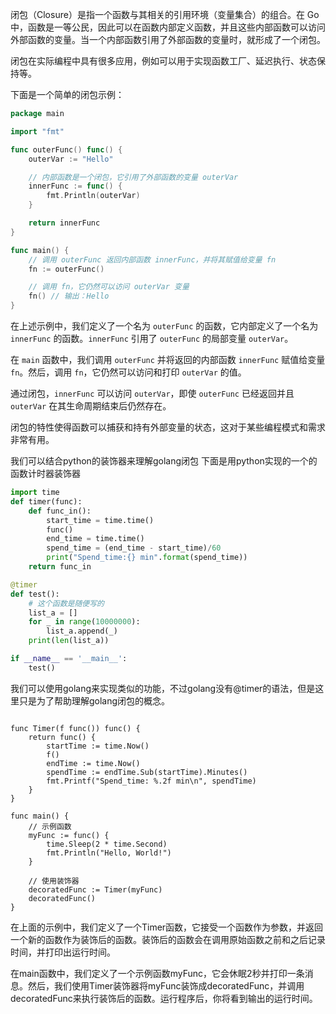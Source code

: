 闭包（Closure）是指一个函数与其相关的引用环境（变量集合）的组合。在 Go 中，函数是一等公民，因此可以在函数内部定义函数，并且这些内部函数可以访问外部函数的变量。当一个内部函数引用了外部函数的变量时，就形成了一个闭包。

闭包在实际编程中具有很多应用，例如可以用于实现函数工厂、延迟执行、状态保持等。

下面是一个简单的闭包示例：

```go
package main

import "fmt"

func outerFunc() func() {
	outerVar := "Hello"

	// 内部函数是一个闭包，它引用了外部函数的变量 outerVar
	innerFunc := func() {
		fmt.Println(outerVar)
	}

	return innerFunc
}

func main() {
	// 调用 outerFunc 返回内部函数 innerFunc，并将其赋值给变量 fn
	fn := outerFunc()

	// 调用 fn，它仍然可以访问 outerVar 变量
	fn() // 输出：Hello
}
```

在上述示例中，我们定义了一个名为 `outerFunc` 的函数，它内部定义了一个名为 `innerFunc` 的函数。`innerFunc` 引用了 `outerFunc` 的局部变量 `outerVar`。

在 `main` 函数中，我们调用 `outerFunc` 并将返回的内部函数 `innerFunc` 赋值给变量 `fn`。然后，调用 `fn`，它仍然可以访问和打印 `outerVar` 的值。

通过闭包，`innerFunc` 可以访问 `outerVar`，即使 `outerFunc` 已经返回并且 `outerVar` 在其生命周期结束后仍然存在。

闭包的特性使得函数可以捕获和持有外部变量的状态，这对于某些编程模式和需求非常有用。



我们可以结合python的装饰器来理解golang闭包
下面是用python实现的一个的函数计时器装饰器
```python
import time
def timer(func):
    def func_in():
        start_time = time.time()
        func()
        end_time = time.time()
        spend_time = (end_time - start_time)/60
        print("Spend_time:{} min".format(spend_time))
    return func_in

@timer
def test():
    # 这个函数是随便写的
    list_a = []
    for _ in range(10000000):
        list_a.append(_)
    print(len(list_a))

if __name__ == '__main__':
    test()
```

我们可以使用golang来实现类似的功能，不过golang没有@timer的语法，但是这里只是为了帮助理解golang闭包的概念。

```golang

func Timer(f func()) func() {
	return func() {
		startTime := time.Now()
		f()
		endTime := time.Now()
		spendTime := endTime.Sub(startTime).Minutes()
		fmt.Printf("Spend_time: %.2f min\n", spendTime)
	}
}

func main() {
	// 示例函数
	myFunc := func() {
		time.Sleep(2 * time.Second)
		fmt.Println("Hello, World!")
	}

	// 使用装饰器
	decoratedFunc := Timer(myFunc)
	decoratedFunc()
}
```

在上面的示例中，我们定义了一个Timer函数，它接受一个函数作为参数，并返回一个新的函数作为装饰后的函数。装饰后的函数会在调用原始函数之前和之后记录时间，并打印出运行时间。

在main函数中，我们定义了一个示例函数myFunc，它会休眠2秒并打印一条消息。然后，我们使用Timer装饰器将myFunc装饰成decoratedFunc，并调用decoratedFunc来执行装饰后的函数。运行程序后，你将看到输出的运行时间。

